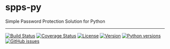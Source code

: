 # spps-py

Simple Password Protection Solution for Python

---

[![Build Status](https://travis-ci.org/elomagic/spps-py.svg?branch=master)](https://travis-ci.org/elomagic/spps-py)
[![Coverage Status](https://coveralls.io/repos/github/elomagic/spps-py/badge.svg?branch=master)](https://coveralls.io/github/elomagic/spps-py?branch=master)
[![License](https://img.shields.io/badge/License-Apache%202.0-blue.svg)](https://opensource.org/licenses/Apache-2.0)
[![Version](https://img.shields.io/pypi/v/spps-py.svg)](https://pypi.python.org/pypi/spps-py/)
[![Python versions](https://img.shields.io/pypi/pyversions/spps-py.svg)](https://pypi.python.org/pypi/spps-py/)
[![GitHub issues](https://img.shields.io/github/issues-raw/elomagic/spps-py)](https://github.com/elomagic/spps-py/issues)

